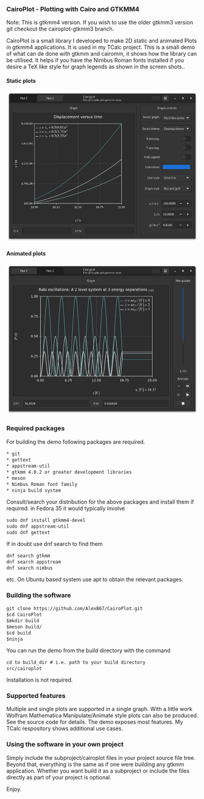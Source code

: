 ### CairoPlot - Plotting with Cairo and GTKMM4

Note: This is gtkmm4 version. If you wish to use the older gtkmm3 version git checkout  the cairoplot-gtkmm3 branch.

CairoPlot is a small library I developed to make 2D static and animated Plots in gtkmm4 applications. It is used in my TCalc project. This is a small demo of what can de done with gtkmm and cairomm,  it shows how the library can be utilised. It helps if you have the Nimbus Roman fonts installed if you desire a TeX like style for graph legends as shown in the screen shots..

#### Static plots

<img src="screenshots/cairo-multiple-graphs.png">

#### Animated plots

<img src="screenshots/cairograph-demo.png">

### Required packages

For building the demo following packages are required.

```
* git
* gettext
* appstream-util
* gtkmm 4.0.2 or greater development libraries
* meson
* Nimbus Roman font family
* ninja build system
```
Consult/search your distribution for the above packages and install them if required. in Fedora 35 it would typically involve
```
sudo dnf install gtkmm4-devel
sudo dnf appstream-util
sudo dnf gettext
```

If in doubt use dnf search to find them

```
dnf search gtkmm
dnf search appstream
dnf search nimbus
```

etc. On Ubuntu based system use apt to obtain the relevant packages.

### Building the software
```
git clone https://github.com/AlexB67/CairoPlot.git
$cd CairoPlot
$mkdir build
$meson build/
$cd build
$ninja
```

You can run the demo from the build directory with the command
```
cd to build_dir # i.e. path to your build directory
src/cairoplot
```

Installation is not required.

### Supported features
Multiple and single plots are supported in a single graph.
With a little work Wolfram Mathematica Manipulate/Animate style plots can also be produced. See the source code for details. The demo exposes most features. My TCalc respository shows additional use cases.

### Using the software in your own project

Simply include the subproject/cairoplot files in your project source file tree. Beyond that, everything is the same as if one were building any gtkmm application. Whether you want build it as a subproject or include the files directly as part of your project is optional.

Enjoy.

